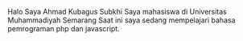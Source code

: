 Halo
Saya Ahmad Kubagus Subkhi
Saya mahasiswa di Universitas Muhammadiyah Semarang
Saat ini saya sedang mempelajari bahasa pemrograman php dan javascript.


<!---
Ikta11/Ikta11 is a ✨ special ✨ repository because its `README.md` (this file) appears on your GitHub profile.
You can click the Preview link to take a look at your changes.
--->
